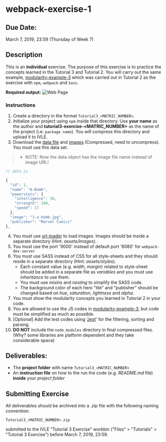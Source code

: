 # webpack-exercise-1

## Due Date:
March 7, 2019, 23:59 (Thursday of Week 7)

## Description
This is an **individual** exercise. The purpose of this exercise is to practice the concepts learned in the Tutorial 3 and Tutorial 2. You will carry out the same example, [modularity-example-3](https://github.com/janakanuwan/web-page-design/tree/master/modularity-example-3) which was carried out in Tutorial 2 as the exercise with `npm`, `webpack` and `Sass`.

**Required output:**
![Web Page](https://github.com/janakanuwan/web-page-design/blob/master/modularity-example-3/My%20Super%20Heros.png)

### Instructions
1. Create a directory in the format  `Tutorial3_<MATRIC_NUMBER>`.
2. Initialize your project using `npm` inside that directory. Use **your name** as the author and **tutorial3-exercise-<MATRIC_NUMBER>** as the name of the project (i.e. `package name`). You will compress this directory and upload it to IVLE.
3. Download the [data file](https://github.com/janakanuwan/web-page-design/blob/master/webpack-exercise-1/data/data.js) and [images](https://github.com/janakanuwan/web-page-design/blob/master/webpack-exercise-1/data/images.zip) (Compressed, need to uncompress). You must use this data set.
>- NOTE: Now the data object has the image file name instead of image URL!
```javascript
// data.js

{
  "id": 1,
  "name": "A-Bomb",
  "powerstats": {
    "intelligence": 38,
    "strength": 100,
    "speed": 17
  },
  "image": "1-a-bomb.jpg",
  "publisher": "Marvel Comics"
},

```
4. You must use [url-loader](https://github.com/webpack-contrib/url-loader) to load images. Images should be inside a separate directory (Hint: _assets/images_). 
5. You must use the port '9000' instead of default port '8080' for `webpack-dev-server`
6. You must use SASS instead of CSS for all style-sheets and they should reside in a separate directory (Hint: _assets/styles_).
    - Each constant value (e.g. _width_, _margin_) related to style-sheet should be added in a separate file as _variables_ and you must use _inheritance_ to use them.
    - You must use _mixins_ and _nesting_ to simplify the SASS code.
    - The background color of each hero "tile" and "publisher" should be changed based on _hue_, _saturation_, _lightness_ and _alpha_.
7. You must show the modularity concepts you learned in Tutorial 2 in your code.
8. You are allowed to use the JS codes in [modularity-example-3](https://github.com/janakanuwan/web-page-design/tree/master/modularity-example-3), but code must be simplified as much as possible.
9. [Optional] Add the test codes using '[Jest](https://jestjs.io/docs/en/getting-started)' for the filtering, sorting and parsing.
10. **DO NOT** include the `node_modules` directory in final compressed files. (Why? some libraries are platform dependent and they take considerable space)

## Deliverables:
- The **project folder** with name `Tutorial3_<MATRIC_NUMBER>`
- An **instruction file** on how to the run the code (e.g. _README.md_ file) **inside** your _project folder_

## Submitting Exercise
All deliverables should be archived into a .zip file with the following naming convention:
```
Tutorial3_<MATRIC_NUMBER>.zip
```
submitted to the IVLE "Tutorial 3 Exercise" workbin ("Files" > "Tutorials" > "Tutorial 3 Exercise") before March 7, 2019, 23:59.

